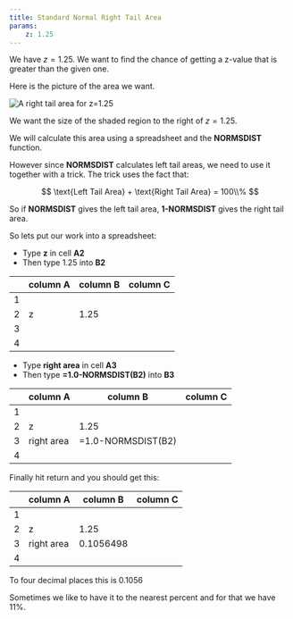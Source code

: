 ```yaml
---
title: Standard Normal Right Tail Area
params:
    z: 1.25
---
```




We have $z = 1.25$. We want to find the chance of getting a z-value that is
greater than the given one.  

Here is the picture of the area we want. 

![A right tail area for $z=1.25$](https://statplosion-api-x5isouofzq-uk.a.run.app/stdrighttail?z=1.25)

We want the size of the shaded region to the right of $z=1.25$.  

We will calculate this area using a spreadsheet and the **NORMSDIST** function.  

However since **NORMSDIST** calculates left tail areas, we need to use it
together with a trick. The trick uses the fact that: 

$$ \text{Left Tail Area} + \text{Right Tail Area} = 100\\% $$

So if **NORMSDIST** gives the left tail area, **1-NORMSDIST** gives the right
tail area.

So lets put our work into a spreadsheet:

- Type **z** in cell **A2** 
- Then type $1.25$ into **B2**

|     |    column A    |    column B    |    column C    |
|-----|----------------|----------------|----------------|
|  1  |                |                |                |
|  2  |      z         |   1.25        |                |
|  3  |                |                |                |
|  4  |                |                |                |


- Type **right area** in cell **A3** 
- Then type **=1.0-NORMSDIST(B2)** into **B3**

|     |    column A    |    column B    |    column C    |
|-----|----------------|----------------|----------------|
|  1  |                |                |                |
|  2  |      z         |   1.25        |                |
|  3  |  right area    | =1.0-NORMSDIST(B2) |            |
|  4  |                |                |                |


Finally hit return and you should get this:

|     |    column A    |    column B    |    column C    |
|-----|----------------|----------------|----------------|
|  1  |                |                |                |
|  2  |      z         |   1.25        |                |
|  3  |     right area | 0.1056498 |             |
|  4  |                |                |                |


To four decimal places this is $0.1056$

Sometimes we like to have it to the nearest percent and for that we have 
$11\%$.
